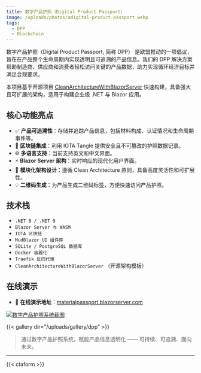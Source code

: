```yaml
---
title: 数字产品护照（Digital Product Passport）
image: /uploads/photos/adigital-product-passport.webp
tags:
  - DPP
  - Blockchain
---
```


数字产品护照（Digital Product Passport, 简称 DPP） 是欧盟推动的一项倡议，旨在在产品整个生命周期内实现透明且可追溯的产品信息。我们的 DPP 解决方案帮助制造商、供应商和消费者轻松访问关键的产品数据，助力实现循环经济目标并满足合规要求。

本项目基于开源项目 [CleanArchitectureWithBlazorServer](https://github.com/neozhu/CleanArchitectureWithBlazorServer) 快速构建，具备强大且可扩展的架构，适用于构建企业级 .NET 与 Blazor 应用。

## 核心功能亮点

- ✅ **产品可追溯性**：存储并追踪产品信息，包括材料构成、认证情况和生命周期事件等。
- 🔐 **区块链集成**：利用 IOTA Tangle 提供安全且不可篡改的护照数据记录。
- 🌐 **多语言支持**：当前支持英文和中文界面。
- ⚡ **Blazor Server 架构**：实时响应的现代化用户界面。
- 🧩 **模块化架构设计**：遵循 Clean Architecture 原则，具备高度灵活性和可扩展性。
- 💡 **二维码生成**：为产品生成二维码标签，方便快速访问产品护照。

## 技术栈

- `.NET 8 / .NET 9`
- `Blazor Server 与 WASM`
- `IOTA 区块链`
- `MudBlazor UI 组件库`
- `SQLite / PostgreSQL 数据库`
- `Docker 容器化`
- `Traefik 反向代理`
- `CleanArchitectureWithBlazorServer` （开源架构模板）

## 在线演示

- 🔗 **在线演示地址**：[materialpassport.blazorserver.com](https://materialpassport.blazorserver.com/)

 

[![数字产品护照系统截图](/uploads/photos/dpp/01.png)](/uploads/photos/dpp/01.png)

{{< gallery dir="/uploads/gallery/dpp" >}}

> 通过数字产品护照系统，赋能产品信息透明化 —— 可持续、可追溯、面向未来。

---

{{< ctaform >}}
